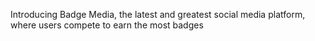Introducing Badge Media, the latest and greatest social media platform, where users compete to earn the most badges
